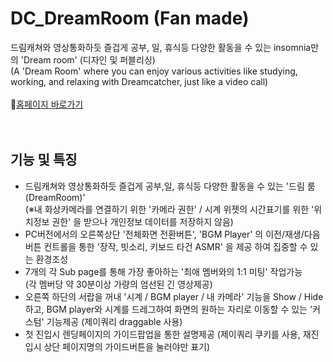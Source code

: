 # DC_DreamRoom (Fan made)
드림캐쳐와 영상통화하듯 즐겁게 공부, 일, 휴식등 다양한 활동을 수 있는 insomnia만의 'Dream room' (디자인 및 퍼블리싱)<br>
(A 'Dream Room' where you can enjoy various activities like studying, working, and relaxing with Dreamcatcher, just like a video call)<br><br>
📌[홈페이지 바로가기](https://fold6.github.io/DC_DreamRoom/index.html)<br>
<br>
<br>

## 기능 및 특징
- 드림캐쳐와 영상통화하듯 즐겁게 공부,일, 휴식등 다양한 활동을 수 있는 '드림 룸(DreamRoom)' <br>
(※내 화상카메라를 연결하기 위한 '카메라 권한' / 시계 위젯의 시간표기를 위한 '위치정보 권한' 을 받으나 개인정보 데이터를 저장하지 않음)
- PC버전에서의 오른쪽상단 '전체화면 전환버튼', 'BGM Player' 의 이전/재생/다음 버튼 컨트롤을 통한 '장작, 빗소리, 키보드 타건 ASMR' 을 제공 하여 집중할 수 있는 환경조성
- 7개의 각 Sub page를 통해 가장 좋아하는 '최애 멤버와의 1:1 미팅' 작업가능 <br> (각 멤버당 약 30분이상 가량의 엄선된 긴 영상제공)
- 오른쪽 하단의 서랍을 꺼내 '시계 / BGM player / 내 카메라'  기능을 Show / Hide하고, BGM player와 시계를 드레그하여 화면의 원하는 자리로 이동할 수 있는 '커스텀' 기능제공 (제이쿼리 draggable 사용)
- 첫 진입시 렌딩페이지의 가이드팝업을 통한 설명제공 (제이쿼리 쿠키를 사용, 재진입시 상단 페이지명의 가이드버튼을 눌러야만 표기)


